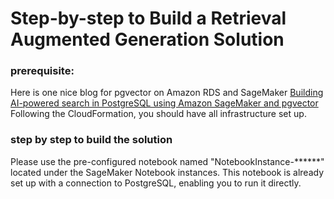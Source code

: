 # Step-by-step to Build a Retrieval Augmented Generation Solution



### prerequisite:

Here is one nice blog for pgvector on Amazon RDS and SageMaker
[Building AI-powered search in PostgreSQL using Amazon SageMaker and pgvector](https://aws.amazon.com/blogs/database/building-ai-powered-search-in-postgresql-using-amazon-sagemaker-and-pgvector/) Following the CloudFormation, you should have all infrastructure set up. 

### step by step to build the solution

Please use the pre-configured notebook named "NotebookInstance-******" located under the SageMaker Notebook instances. This notebook is already set up with a connection to PostgreSQL, enabling you to run it directly.

